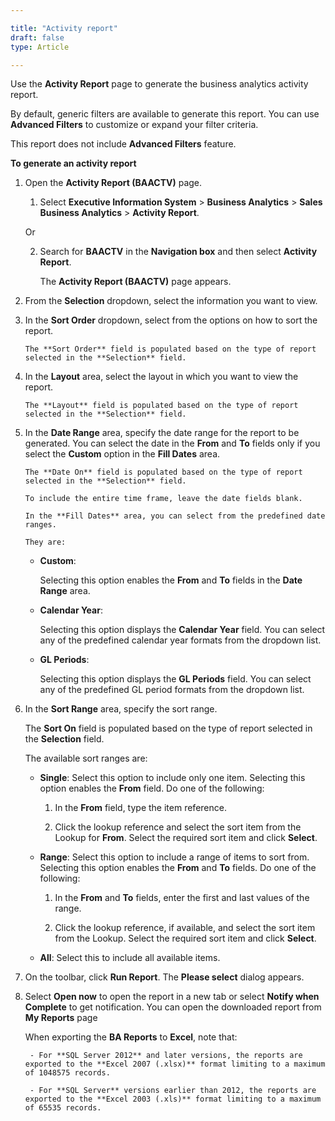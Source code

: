 ```yaml
---

title: "Activity report"
draft: false
type: Article

---
```


Use the **Activity Report** page to generate the business analytics activity report.

By default, generic filters are available to generate this report. You can use **Advanced Filters** to customize or expand your filter criteria.

This report does not include **Advanced Filters** feature.

**To generate an activity report**

1.  Open the **Activity Report (BAACTV)** page.

    1. Select **Executive Information System** > **Business Analytics** > **Sales Business Analytics** > **Activity Report**.

    Or

    2. Search for **BAACTV** in the **Navigation box** and then select **Activity Report**.

        The **Activity Report (BAACTV)** page appears.

2.  From the **Selection** dropdown, select the information you want to view.

3.  In the **Sort Order** dropdown, select from the options on how to sort the report.

        The **Sort Order** field is populated based on the type of report selected in the **Selection** field.

4.  In the **Layout** area, select the layout in which you want to view the report.

        The **Layout** field is populated based on the type of report selected in the **Selection** field.

5.  In the **Date Range** area, specify the date range for the report to be generated. You can select the date in the **From** and **To** fields only if you select the **Custom** option in the **Fill Dates** area.

        The **Date On** field is populated based on the type of report selected in the **Selection** field.

        To include the entire time frame, leave the date fields blank.

        In the **Fill Dates** area, you can select from the predefined date ranges. 
        
        They are:

    - **Custom**:

        Selecting this option enables the **From** and **To** fields in the **Date Range** area.

    - **Calendar Year**:

        Selecting this option displays the **Calendar Year** field. You can select any of the predefined calendar year formats from the dropdown list.

    - **GL Periods**:

        Selecting this option displays the **GL Periods** field. You can select any of the predefined GL period formats from the dropdown list.

6.  In the **Sort Range** area, specify the sort range.

    The **Sort On** field is populated based on the type of report selected in the **Selection** field.

    The available sort ranges are:

    - **Single**: Select this option to include only one item. Selecting this option enables the **From** field. Do one of the following:

        1. In the **From** field, type the item reference.

        2.  Click the lookup reference and select the sort item from the Lookup for **From**. Select the required sort item and click **Select**.

    - **Range**: Select this option to include a range of items to sort from. Selecting this option enables the **From** and **To** fields. Do one of the following:

        1. In the **From** and **To** fields, enter the first and last values of the range.

        2. Click the lookup reference, if available, and select the sort item from the Lookup. Select the required sort item and click **Select**.

    - **All**: Select this to include all available items.

7. On the toolbar, click **Run Report**. The **Please select** dialog appears.

8. Select **Open now** to open the report in a new tab or select **Notify when Complete** to get notification. You can open the downloaded report from **My Reports** page
    
    When exporting the **BA Reports** to **Excel**, note that:

        - For **SQL Server 2012** and later versions, the reports are exported to the **Excel 2007 (.xlsx)** format limiting to a maximum of 1048575 records.

        - For **SQL Server** versions earlier than 2012, the reports are exported to the **Excel 2003 (.xls)** format limiting to a maximum of 65535 records.

